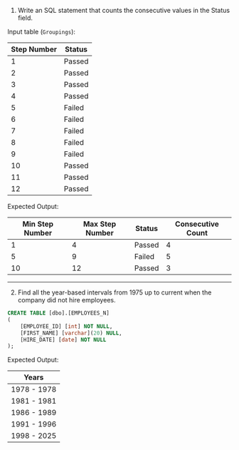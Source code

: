 1. Write an SQL statement that counts the consecutive values in the Status field.

Input table (`Groupings`):

| **Step Number** | **Status** |
| --------------- | ---------- |
| 1               | Passed     |
| 2               | Passed     |
| 3               | Passed     |
| 4               | Passed     |
| 5               | Failed     |
| 6               | Failed     |
| 7               | Failed     |
| 8               | Failed     |
| 9               | Failed     |
| 10              | Passed     |
| 11              | Passed     |
| 12              | Passed     |

Expected Output:

| **Min Step Number** | **Max Step Number** | **Status** | **Consecutive Count** |
| ------------------- | ------------------- | ---------- | --------------------- |
| 1                   | 4                   | Passed     | 4                     |
| 5                   | 9                   | Failed     | 5                     |
| 10                  | 12                  | Passed     | 3                     |

---

2. Find all the year-based intervals from 1975 up to current when the company did not hire employees.

```sql
CREATE TABLE [dbo].[EMPLOYEES_N]
(
    [EMPLOYEE_ID] [int] NOT NULL,
    [FIRST_NAME] [varchar](20) NULL,
    [HIRE_DATE] [date] NOT NULL
);
```

Expected Output:

| Years       |
| ----------- |
| 1978 - 1978 |
| 1981 - 1981 |
| 1986 - 1989 |
| 1991 - 1996 |
| 1998 - 2025 |
